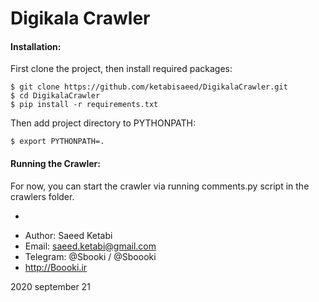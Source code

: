 # Digikala Crawler

#### Installation:
First clone the project, then install required packages:
    
    $ git clone https://github.com/ketabisaeed/DigikalaCrawler.git
    $ cd DigikalaCrawler
    $ pip install -r requirements.txt

Then add project directory to PYTHONPATH:

    $ export PYTHONPATH=.
    
#### Running the Crawler:

For now, you can start the crawler via running comments.py script in the crawlers folder.
    
-

* Author: Saeed Ketabi
* Email: saeed.ketabi@gmail.com
* Telegram: @Sbooki / @Sboooki
* http://Boooki.ir

2020 september 21
